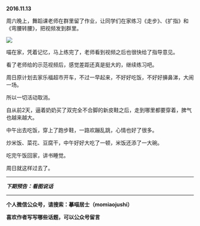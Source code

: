 **2016.11.13**

周六晚上，舞蹈课老师在群里留了作业，让同学们在家练习《走步》、《扩指》和《弯腰转腰》，把视频发到群里。

![](http://upload-images.jianshu.io/upload_images/51001-9808ce521b56f6ee.jpg?imageMogr2/auto-orient/strip%7CimageView2/2/w/1240)

喵在家，凭着记忆，马上练完了，老师看到视频之后也很快给了指导意见。

看了老师给的示范视频后，感觉差距还真是挺大的，继续练习吧。

周日原计划去家乐福超市开车，不过一早起来，不好好吃饭，不好好擤鼻涕，大闹一场。

所以一切活动取消。

自从前2天，逼着奶奶买了双完全不合脚的新皮鞋之后，走到哪里都要穿着，脾气也越来越大。

中午出去吃饭，穿上了跑步鞋，一路欢蹦乱跳，心情也好了很多。

炒米饭、菜花、豆腐干，中午好好大吃了一顿，米饭还添了一大碗。

吃完午饭回家，讲书睡觉。

周日就这样过去了。








***

***下期预告：看图说话***

***

**个人微信公众号，请搜索：摹喵居士（momiaojushi）**

**喜欢作者写写哪些话题，可以公众号留言**